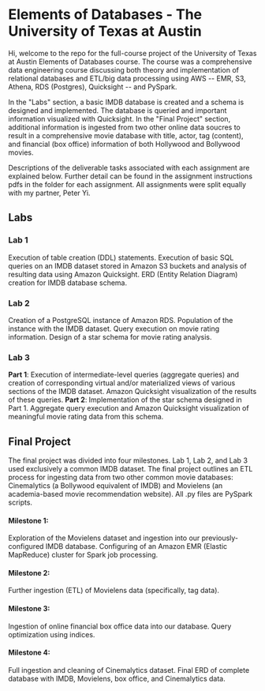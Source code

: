 # Elements of Databases - The University of Texas at Austin
Hi, welcome to the repo for the full-course project of the University of Texas at Austin Elements of Databases course. The course was a comprehensive data engineering course discussing both theory and implementation of relational databases and ETL/big data processing using AWS -- EMR, S3, Athena, RDS (Postgres), Quicksight -- and PySpark. 

In the "Labs" section, a basic IMDB database is created and a schema is designed and implemented. The database is queried and important information visualized with Quicksight. In the "Final Project" section, additional information is ingested from two other online data soucres to result in a comprehensive movie database with title, actor, tag (content), and financial (box office) information of both Hollywood and Bollywood movies.

Descriptions of the deliverable tasks associated with each assignment are explained below. Further detail can be found in the assignment instructions pdfs in the folder for each assignment. All assignments were split equally with my partner, Peter Yi.

## Labs
### Lab 1
Execution of table creation (DDL) statements. Execution of basic SQL queries on an IMDB dataset stored in Amazon S3 buckets and analysis of resulting data using Amazon Quicksight. ERD (Entity Relation Diagram) creation for IMDB database schema.

### Lab 2
Creation of a PostgreSQL instance of Amazon RDS. Population of the instance with the IMDB dataset. Query execution on movie rating information. Design of a star schema for movie rating analysis.

### Lab 3
**Part 1**: Execution of intermediate-level queries (aggregate queries) and creation of corresponding virtual and/or materialized views of various sections of the IMDB dataset. Amazon Quicksight visualization of the results of these queries. 
**Part 2**: Implementation of the star schema designed in Part 1. Aggregate query execution and Amazon Quicksight visualization of meaningful movie rating data from this schema. 

## Final Project
The final project was divided into four milestones. Lab 1, Lab 2, and Lab 3 used exclusively a common IMDB dataset. The final project outlines an ETL process for ingesting data from two other common movie databases: Cinemalytics (a Bollywood equivalent of IMDB) and Movielens (an academia-based movie recommendation website). All .py files are PySpark scripts. 
#### Milestone 1:
Exploration of the Movielens dataset and ingestion into our previously-configured IMDB database. Configuring of an Amazon EMR (Elastic MapReduce) cluster for Spark job processing.
#### Milestone 2:
Further ingestion (ETL) of Movielens data (specifically, tag data).
#### Milestone 3:
Ingestion of online financial box office data into our database. Query optimization using indices.
#### Milestone 4: 
Full ingestion and cleaning of Cinemalytics dataset. Final ERD of complete database with IMDB, Movielens, box office, and Cinemalytics data.
